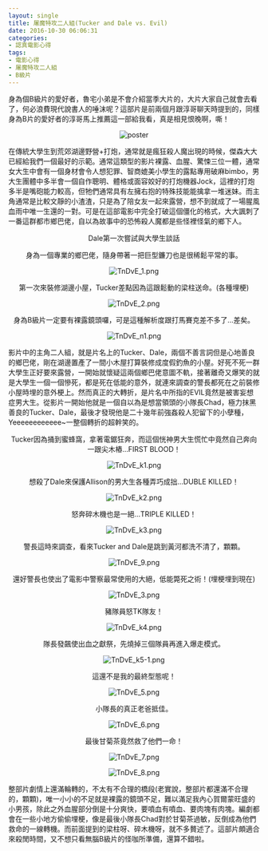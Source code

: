 ```yaml
---
layout: single
title: 屠魔特攻二人組(Tucker and Dale vs. Evil)
date: 2016-10-30 06:06:31
categories:
- 認真電影心得
tags:
- 電影心得
- 屠魔特攻二人組
- B級片
---
```


身為個B級片的愛好者，魯宅小弟是不會介紹當季大片的，大片大家自己就會去看了，何必浪費現代說書人的唾沫呢？這部片是前兩個月跟淳哥聊天時提到的，同樣身為B片的愛好者的淳哥馬上推薦這一部給我看，真是相見恨晚啊，嘶！

<p style="text-align:center"><img alt="poster" src="https://pic.pimg.tw/kwbuster/1477807525-1665052645.jpg?v=1477807540" title="poster"></p>

在傳統大學生到荒郊湖邊野營+打炮，通常就是瘋狂殺人魔出現的時候，傑森大大已經給我們一個最好的示範。通常這類型的影片裸露、血腥、驚悚三位一體，通常女大生中會有一個身材會令人想犯罪、智商媲美小學生的露點專用破麻bimbo，男大生團體中多半會一個自作聰明、體格或面容姣好的打炮機器Jock，這裡的打炮多半是嘴砲能力較高，但牠們通常具有左擁右抱的特殊技能能擒拿一堆迷妹。而主角通常是比較文靜的小渣渣，只是為了陪女友一起來露營，想不到就成了一場腥風血雨中唯一生還的一對。可是在這部電影中完全打破這個僵化的格式，大大諷刺了一番這群都市鄉巴佬，自以為故事中的恐怖殺人魔都是些怪裡怪氣的鄉下人。


<p style="text-align: center;">Dale第一次嘗試與大學生談話</p>

<p style="text-align: center;">身為一個專業的鄉巴佬，隨身帶著一把巨型鐮刀也是很稀鬆平常的事。</p>

<p style="text-align:center"><img alt="TnDvE_1.png" src="https://pic.pimg.tw/kwbuster/1477807527-3438925685_n.png?v=1477807540" title="TnDvE_1.png"></p>


<p style="text-align: center;">第一次來裝修湖邊小屋，Tucker差點因為這跟鬆動的梁柱送命。(各種埋梗)</p>

<p style="text-align:center"><img alt="TnDvE_2.png" src="https://pic.pimg.tw/kwbuster/1477807526-3730295367_n.png?v=1477807540" title="TnDvE_2.png"></p>


<p style="text-align: center;">身為B級片一定要有裸露鏡頭囉，可是這種解析度跟打馬賽克差不多了...差矣。</p>

<p style="text-align:center"><img alt="TnDvE_n1.png" src="https://pic.pimg.tw/kwbuster/1477807534-35282088_n.png?v=1477807540" title="TnDvE_n1.png"></p>


影片中的主角二人組，就是片名上的Tucker、Dale，兩個不善言詞但是心地善良的鄉巴佬，剛在湖邊置產了一間小木屋打算裝修成度假釣魚的小屋。好死不死一群大學生正好要來露營，一開始就懷疑這兩個鄉巴佬意圖不軌，接著離奇又爆笑的就是大學生一個一個慘死，都是死在低能的意外，就連來調查的警長都死在之前裝修小屋時埋的意外梗上。然而真正的大轉折，是片名中所指的EVIL竟然是被害妄想症男大生。從影片一開始他就是一個自以為是想當領頭的小隊長Chad，極力抹黑善良的Tucker、Dale，最後才發現他是二十幾年前強姦殺人犯留下的小孽種，Yeeeeeeeeeeee~一整個轉折的超幹笑的。


<p style="text-align: center;">Tucker因為捅到蜜蜂窩，拿著電鋸狂奔，而這個恍神男大生慌忙中竟然自己奔向一跟尖木樁...FIRST BLOOD！</p>

<p style="text-align:center"><img alt="TnDvE_k1.png" src="https://pic.pimg.tw/kwbuster/1477807993-2979486018_n.png?v=1477807999" title="TnDvE_k1.png"></p>


<p style="text-align: center;">想殺了Dale來保護Allison的男大生各種弄巧成拙...DUBLE KILLED！</p>

<p style="text-align:center"><img alt="TnDvE_k2.png" src="https://pic.pimg.tw/kwbuster/1477808383-23742599_n.png?v=1477808389" title="TnDvE_k2.png"></p>


<p style="text-align: center;">怒奔碎木機也是一絕...TRIPLE KILLED！</p>


<p style="text-align:center"><img alt="TnDvE_k3.png" src="https://pic.pimg.tw/kwbuster/1477808523-4227189405_n.png?v=1477808528" title="TnDvE_k3.png"></p>


<p style="text-align: center;">警長這時來調查，看來Tucker and Dale是跳到黃河都洗不清了，顆顆。</p>

<p style="text-align:center"><img alt="TnDvE_9.png" src="https://pic.pimg.tw/kwbuster/1477808702-3300379548_n.png?v=1477808707" title="TnDvE_9.png"></p>


<p style="text-align: center;">還好警長也使出了電影中警察最常使用的大絕，低能斃死之術！(埋梗埋到現在)</p>

<p style="text-align:center"><img alt="TnDvE_3.png" src="https://pic.pimg.tw/kwbuster/1477807526-2131068299_n.png?v=1477808707" title="TnDvE_3.png"></p>


<p style="text-align: center;">豬隊員怒TK隊友！</p>

<p style="text-align:center"><img alt="TnDvE_k4.png" src="https://pic.pimg.tw/kwbuster/1477807531-406440234_n.png?v=1477808707" title="TnDvE_k4.png"></p>


<p style="text-align: center;">隊長發飆使出血之獻祭，先燒掉三個隊員再進入爆走模式。</p>

<p style="text-align:center"><img alt="TnDvE_k5-1.png" src="https://pic.pimg.tw/kwbuster/1477807531-3458077364_n.png?v=1477808707" title="TnDvE_k5-1.png"></p>


<p style="text-align: center;">這還不是我的最終型態呢！</p>

<p style="text-align:center"><img alt="TnDvE_5.png" src="https://pic.pimg.tw/kwbuster/1477807527-1925952102_n.png?v=1477808707" title="TnDvE_5.png"></p>


<p style="text-align: center;">小隊長的真正老爸抵佳。</p>

<p style="text-align:center"><img alt="TnDvE_6.png" src="https://pic.pimg.tw/kwbuster/1477807528-1988190331_n.png?v=1477808707" title="TnDvE_6.png"></p>


<p style="text-align: center;">最後甘菊茶竟然救了他們一命！</p>

<p style="text-align:center"><img alt="TnDvE_7.png" src="https://pic.pimg.tw/kwbuster/1477807529-3170837390_n.png?v=1477808707" title="TnDvE_7.png"></p>

<p style="text-align:center"><img alt="TnDvE_8.png" src="https://pic.pimg.tw/kwbuster/1477807530-2047666203_n.png?v=1477808707" title="TnDvE_8.png"></p>


整部片劇情上還滿輪轉的，不太有不合理的橋段(老實說，整部片都還滿不合理的，顆顆)，唯一小小的不足就是裸露的鏡頭不足，難以滿足我內心賀爾蒙旺盛的小男孩，除此之外血腥部分倒是十分爽快，要噴血有噴血、要肉塊有肉塊。編劇都會在一些小地方偷偷埋梗，像是最後小隊長Chad對於甘菊茶過敏，反倒成為他們救命的一線轉機。而前面提到的梁柱呀、碎木機呀，就不多贅述了。這部片頗適合來殺閒時間，又不想只看無腦B級片的怪咖所準備，還算不錯啦。


